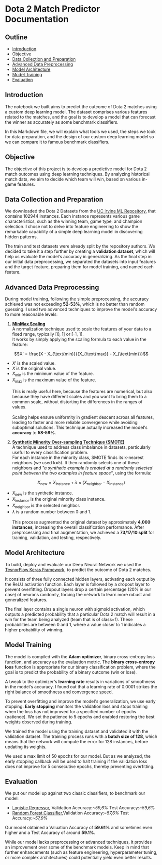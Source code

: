 # Dota 2 Match Predictor Documentation

## Outline

* [Introduction](#introduction)
* [Objective](#objective)
* [Data Collection and Preparation](#data-collection-and-preparation)
* [Advanced Data Preprocessing](#advanced-data-preprocessing)
* [Model Architecture](#model-architecture)
* [Model Training](#model-training)
* [Evaluation](#evaluation)

## Introduction

The notebook we built aims to predict the outcome of Dota 2 matches using a custom deep learning model. The dataset comprises various features related to the matches, and the goal is to develop a model that can forecast the winner as accurately as some benchmark classifiers.

In this Markdown file, we will explain what tools we used, the steps we took for data preparation, and the design of our custom deep learning model so we can compare it to famous benchmark classifiers.

## Objective

The objective of this project is to develop a predictive model for Dota 2 match outcomes using deep learning techniques. By analyzing historical match data, we aim to decide which team will win, based on various in-game features.

## Data Collection and Preparation

We downloaded the Dota 2 Datasets from the [UC Irvine ML Repository](https://archive.ics.uci.edu/dataset/367/dota2+games+results), that contains 102944 instances. Each instance represents various game characteristics, such as the winning team, game type, and champion selection. I chose not to delve into feature engineering to show the remarkable capability of a simple deep learning model in discovering hidden patterns.

The train and test datasets were already split by the repository authors. We decided to take it a step further by creating a **validation dataset**, which will help us evaluate the model's accuracy in generalizing. As the final step in our initial data preprocessing, we separated the datasets into input features and the target feature, preparing them for model training, and named each feature.

## Advanced Data Preprocessing

During model training, following the simple preprocessing, the accuracy achieved was not exceeding **52-53%**, which is no better than random guessing. I used two advanced techniques to improve the model's accuracy to more reasonable levels:

1. [**MinMax Scaling**](https://medium.com/@poojaviveksingh/all-about-min-max-scaling-c7da4e0044c5) \
A normalization technique used to scale the features of your data to a fixed range, typically [0, 1] or [-1, 1]. \
It works by simply applying the scaling formula to each value in the feature:

$$X' = \frac{X - X_{\text{min}}}{X_{\text{max}} - X_{\text{min}}}$$

* $X'$ is the scaled value.
* $X$ is the original value.
* $X_{\text{min}}$ is the minimum value of the feature.
* $X_{\text{max}}$ is the maximum value of the feature.
\
\
This is really useful here, because the features are numerical, but also because they have different scales and you want to bring them to a common scale, without distorting the differences in the ranges of values.\
\
Scaling helps ensure uniformity in gradient descent across all features, leading to faster and more reliable convergence while avoiding suboptimal solutions. This technique actually increased the model's **accuracy** to **58-59%**.

2. [**Synthetic Minority Over-sampling Technique (SMOTE)**](https://machinelearningmastery.com/smote-oversampling-for-imbalanced-classification/)\
A technique used to address class imbalance in datasets, particularly useful to every classification problem.\
For each instance in the minority class, SMOTE finds its k-nearest neighbors (we used k=5). It then randomly selects one of these neighbors and *"a synthetic example is created at a randomly selected point between the two examples in feature space"*, using the formula:

$$X_{\text{new}} = X_{\text{instance}} + \lambda \times (X_{\text{neighbor}} - X_{\text{instance}})$$

* $X_{\text{new}}$ is the synthetic instance.
* $X_{\text{instance}}$ is the original minority class instance.
* $X_{\text{neighbor}}$ is the selected neighbor.
* $\lambda$ is a random number between 0 and 1. \
\
This process augmented the original dataset by approximately **4,000 instances**, increasing the overall classification performance. After preprocessing and final augmentation, we achieved a **73/17/10 split** for training, validation, and testing, respectively.

## Model Architecture

To build, deploy and evaluate our Deep Neural Network we used the [TesnorFlow Keras Framework](https://keras.io/), to predict the outcome of Dota 2 matches.

It consists of three fully connected hidden layers, activating each output by the ReLU activation function. Each layer is followed by a dropout layer to prevent overfitting. Dropout layers drop a certain percentage (20% in our case) of neurons randomly, forcing the network to learn more robust and generalized features.

The final layer contains a single neuron with sigmoid activation, which outputs a predicted probability that a particular Dota 2 match will result in a win for the team being analyzed (team that is of class=1). These probabilities are between 0 and 1, where a value closer to 1 indicates a higher probability of winning.

## Model Training

The model is compiled with the **Adam optimizer**, binary cross-entropy loss function, and accuracy as the evaluation metric. The **binary cross-entropy loss** function is appropriate for our binary classification problem, where the goal is to predict the probability of a binary outcome (win or lose).

A tweak to the optimizer's **learning rate** results in variations of smoothness in the model's accuracy. I found out that a learning rate of 0.0001 strikes the right balance of smoothness and convergence speed.

To prevent overfitting and improve the model's generalization, we use early stopping. **Early stopping** monitors the validation loss and stops training when the loss has not improved for a specified number of epochs (patience). We set the patience to 5 epochs and enabled restoring the best weights observed during training.

We trained the model using the training dataset and validated it with the validation dataset. The training process runs with a **batch size of 128**, which means that the network will compute the error for 128 instances, before updating its weights.

We used a max limit of 50 epochs for our model. But as we analyzed, the early stopping callback will be used to halt training if the validation loss does not improve for 5 consecutive epochs, thereby preventing overfitting.

## Evaluation

We put our model up against two classic classifiers, to benchmark our model:

* [Logistic Regressor](https://en.wikipedia.org/wiki/Logistic_regression), Validation Accuracy:*~59,6%* Test Accuracy:*~59,6%*
* [Random Forest Classifier](https://en.wikipedia.org/wiki/Random_forest),Validation Accuracy:*~57,6%* Test Accuracy:*~57,9%* 

Our model obtained a Valuation Accuracy of **59.61%** and sometimes even higher and a Test Accuracy of around **59.1%**.

While our model lacks preprocessing or advanced techniques, it provides an improvement over some of the benchmark models. Keep in mind that further enhancements (such as feature engineering, hyperparameter tuning, or more complex architectures) could potentially yield even better results.


